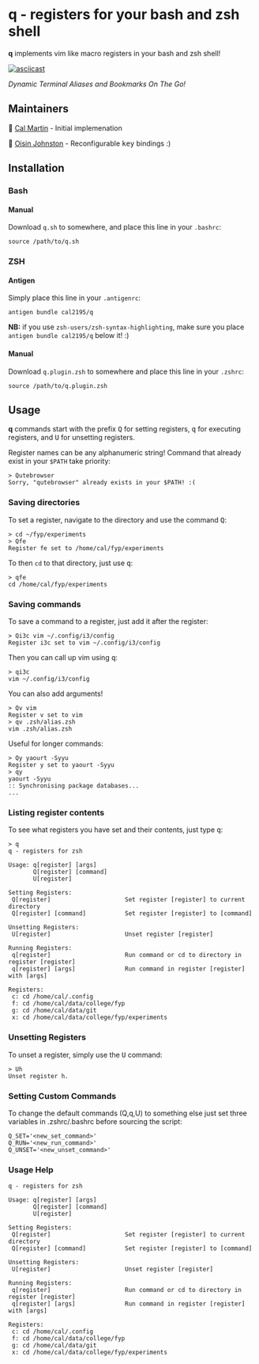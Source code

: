 # q - registers for your bash and zsh shell
**q** implements vim like macro registers in your bash and zsh shell!

[![asciicast](https://asciinema.org/a/aIMmhJ2ayudv65d7eDWJZtSmi.png)](https://asciinema.org/a/aIMmhJ2ayudv65d7eDWJZtSmi)

*Dynamic Terminal Aliases and Bookmarks On The Go!*

## Maintainers

:small_orange_diamond: [Cal Martin](https://github.com/cal2195) - Initial implemenation

:small_orange_diamond: [Oisin Johnston](https://github.com/DaJuice) - Reconfigurable <kbd>key</kbd> bindings :)

## Installation

### Bash

#### Manual

Download `q.sh` to somewhere, and place this line in your `.bashrc`:
```
source /path/to/q.sh
```

### ZSH

#### Antigen

Simply place this line in your `.antigenrc`:
```
antigen bundle cal2195/q
```

**NB:** if you use `zsh-users/zsh-syntax-highlighting`, make sure you place `antigen bundle cal2195/q` below it! :)

#### Manual

Download `q.plugin.zsh` to somewhere and place this line in your `.zshrc`:
```
source /path/to/q.plugin.zsh
```

## Usage

**q** commands start with the prefix <kbd>Q</kbd> for setting registers, <kbd>q</kbd> for executing registers, and <kbd>U</kbd> for unsetting registers.

Register names can be any alphanumeric string! Command that already exist in your `$PATH` take priority:

```
> Qutebrowser
Sorry, "qutebrowser" already exists in your $PATH! :(
```

### Saving directories

To set a register, navigate to the directory and use the command <kbd>Q</kbd>:
```
> cd ~/fyp/experiments
> Qfe
Register fe set to /home/cal/fyp/experiments
```

To then `cd` to that directory, just use <kbd>q</kbd>:
```
> qfe
cd /home/cal/fyp/experiments
```

### Saving commands

To save a command to a register, just add it after the register:
```
> Qi3c vim ~/.config/i3/config
Register i3c set to vim ~/.config/i3/config
```

Then you can call up vim using <kbd>q</kbd>:
```
> qi3c
vim ~/.config/i3/config
```

You can also add arguments!
```
> Qv vim
Register v set to vim
> qv .zsh/alias.zsh
vim .zsh/alias.zsh
```

Useful for longer commands:
```
> Qy yaourt -Syyu
Register y set to yaourt -Syyu
> qy
yaourt -Syyu
:: Synchronising package databases...
...
```

### Listing register contents

To see what registers you have set and their contents, just type <kbd>q</kbd>:

```
> q
q - registers for zsh

Usage: q[register] [args]
       Q[register] [command]
       U[register]

Setting Registers:
 Q[register]                     Set register [register] to current directory
 Q[register] [command]           Set register [register] to [command]

Unsetting Registers:
 U[register]                     Unset register [register]

Running Registers:
 q[register]                     Run command or cd to directory in register [register]
 q[register] [args]              Run command in register [register] with [args]

Registers:
 c: cd /home/cal/.config
 f: cd /home/cal/data/college/fyp
 g: cd /home/cal/data/git
 x: cd /home/cal/data/college/fyp/experiments
```

### Unsetting Registers

To unset a register, simply use the <kbd>U</kbd> command:
```
> Uh
Unset register h.
```

### Setting Custom Commands
To change the default commands (Q,q,U) to something else just set three variables in .zshrc/.bashrc before sourcing the script:
```
Q_SET='<new_set_command>'
Q_RUN='<new_run_command>'
Q_UNSET='<new_unset_command>'
```

### Usage Help

```
q - registers for zsh

Usage: q[register] [args]
       Q[register] [command]
       U[register]

Setting Registers:
 Q[register]                     Set register [register] to current directory
 Q[register] [command]           Set register [register] to [command]

Unsetting Registers:
 U[register]                     Unset register [register]

Running Registers:
 q[register]                     Run command or cd to directory in register [register]
 q[register] [args]              Run command in register [register] with [args]

Registers:
 c: cd /home/cal/.config
 f: cd /home/cal/data/college/fyp
 g: cd /home/cal/data/git
 x: cd /home/cal/data/college/fyp/experiments
```

